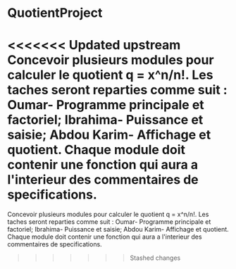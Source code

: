 # QuotientProject
<<<<<<< Updated upstream
Concevoir plusieurs modules pour calculer le quotient q = x^n/n!. Les taches seront reparties comme suit : Oumar- Programme principale et factoriel; Ibrahima- Puissance et saisie; Abdou Karim- Affichage et quotient. Chaque module doit contenir une fonction qui aura a l'interieur des commentaires de specifications.
=======
Concevoir plusieurs modules pour calculer le quotient q = x^n/n!. Les taches seront reparties comme suit : Oumar- Programme principale et factoriel; Ibrahima- Puissance et saisie; Abdou Karim- Affichage et quotient. Chaque module doit contenir une fonction qui aura a l'interieur des commentaires de specifications. 

>>>>>>> Stashed changes
